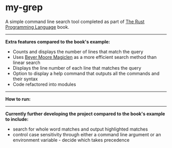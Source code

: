 # **my-grep**
A simple command line search tool completed as part of <a href = "https://doc.rust-lang.org/book/ch12-00-an-io-project.html">The Rust Programming Language</a> book. 

---- 

**Extra features compared to the book's example:**

- Counts and displays the number of lines that match the query
- Uses <a href="https://crates.io/crates/boyer-moore-magiclen">Beyer Moore Magiclen</a> as a more efficient search method than linear search
- Displays the line number of each line that matches the query
- Option to display a help command that outputs all the commands and their syntax
- Code refactored into modules

----

**How to run:**

----

**Currently further developing the project compared to the book's example to include:**

- search for whole word matches and output highlighted matches
- control case sensitivity through either a command line argument or an environment variable - decide which takes precedence
